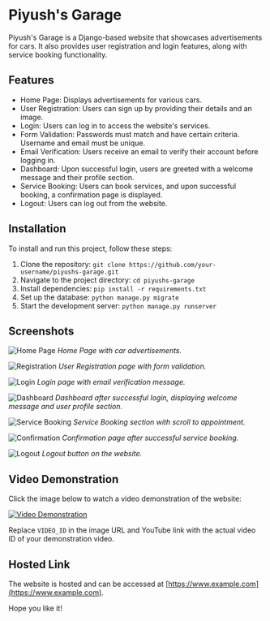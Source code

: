 # Piyush's Garage

Piyush's Garage is a Django-based website that showcases advertisements for cars. It also provides user registration and login features, along with service booking functionality.

## Features

- Home Page: Displays advertisements for various cars.
- User Registration: Users can sign up by providing their details and an image.
- Login: Users can log in to access the website's services.
- Form Validation: Passwords must match and have certain criteria. Username and email must be unique.
- Email Verification: Users receive an email to verify their account before logging in.
- Dashboard: Upon successful login, users are greeted with a welcome message and their profile section.
- Service Booking: Users can book services, and upon successful booking, a confirmation page is displayed.
- Logout: Users can log out from the website.

## Installation

To install and run this project, follow these steps:

1. Clone the repository: `git clone https://github.com/your-username/piyushs-garage.git`
2. Navigate to the project directory: `cd piyushs-garage`
3. Install dependencies: `pip install -r requirements.txt`
4. Set up the database: `python manage.py migrate`
5. Start the development server: `python manage.py runserver`

## Screenshots

![Home Page](screenshots/home.png)
*Home Page with car advertisements.*

![Registration](screenshots/registration.png)
*User Registration page with form validation.*

![Login](screenshots/login.png)
*Login page with email verification message.*

![Dashboard](screenshots/dashboard.png)
*Dashboard after successful login, displaying welcome message and user profile section.*

![Service Booking](screenshots/booking.png)
*Service Booking section with scroll to appointment.*

![Confirmation](screenshots/confirmation.png)
*Confirmation page after successful service booking.*

![Logout](screenshots/logout.png)
*Logout button on the website.*

## Video Demonstration

Click the image below to watch a video demonstration of the website:

[![Video Demonstration](https://img.youtube.com/vi/VIDEO_ID/0.jpg)](https://www.youtube.com/watch?v=VIDEO_ID)

Replace `VIDEO_ID` in the image URL and YouTube link with the actual video ID of your demonstration video.

## Hosted Link

The website is hosted and can be accessed at [https://www.example.com](https://www.example.com).

Hope you like it!
